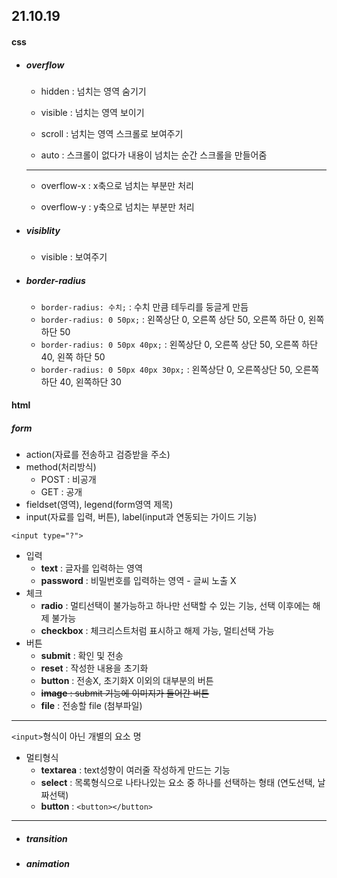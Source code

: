 ## 21.10.19

#### css

- ##### overflow

  - hidden : 넘치는 영역 숨기기

  - visible : 넘치는 영역 보이기

  - scroll : 넘치는 영역 스크롤로 보여주기

  - auto : 스크롤이 없다가 내용이 넘치는 순간 스크롤을 만들어줌

  - ---

  - overflow-x : x축으로 넘치는 부분만 처리

  - overflow-y : y축으로 넘치는 부분만 처리

- ##### visiblity

  - visible : 보여주기

- ##### border-radius

  - `border-radius: 수치;` : 수치 만큼 테두리를 둥글게 만듬
  - `border-radius: 0 50px;` : 왼쪽상단 0, 오른쪽 상단 50, 오른쪽 하단 0, 왼쪽 하단 50
  - `border-radius: 0 50px 40px;` : 왼쪽상단 0, 오른쪽 상단 50, 오른쪽 하단 40, 왼쪽 하단 50
  - `border-radius: 0 50px 40px 30px;` :  왼쪽상단 0, 오른쪽상단 50, 오른쪽하단 40, 왼쪽하단 30



#### html

##### form

- action(자료를 전송하고 검증받을 주소)
- method(처리방식)
  - POST : 비공개
  - GET : 공개
- fieldset(영역), legend(form영역 제목)
- input(자료를 입력, 버튼), label(input과 연동되는 가이드 기능)



`<input type="?">`

- 입력
  - **text** : 글자를 입력하는 영역
  - **password** : 비밀번호를 입력하는 영역 - 글씨 노출 X
- 체크
  - **radio** : 멀티선택이 불가능하고 하나만 선택할 수 있는 기능, 선택 이후에는 해제 불가능
  - **checkbox** : 체크리스트처럼 표시하고 해제 가능, 멀티선택 가능
- 버튼
  - **submit** : 확인 및 전송
  - **reset** : 작성한 내용을 초기화
  - **button** : 전송X, 초기화X 이외의 대부분의 버튼
  - ~~**image** : submit 기능에 이미지가 들어간 버튼~~
  - **file** : 전송할 file (첨부파일)

---

`<input>`형식이 아닌 개별의 요소 명

- 멀티형식
  - **textarea** : text성향이 여러줄 작성하게 만드는 기능
  - **select** : 목록형식으로 나타나있는 요소 중 하나를 선택하는 형태 (연도선택, 날짜선택)
  - **button** : `<button></button>` 



---

- ##### transition

- ##### animation